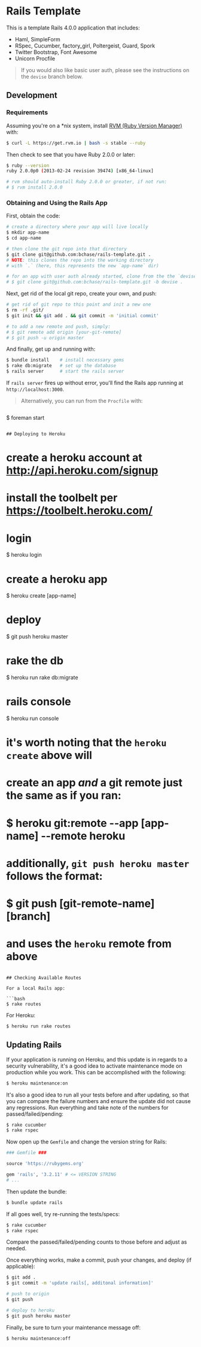# Rails Template

This is a template Rails 4.0.0 application that includes:

* Haml, SimpleForm
* RSpec, Cucumber, factory_girl, Poltergeist, Guard, Spork
* Twitter Bootstrap, Font Awesome
* Unicorn Procfile

> If you would also like basic user auth, please see the instructions on the `devise` branch below.

## Development

### Requirements

Assuming you're on a *nix system, install [RVM (Ruby Version Manager)](https://rvm.io/) with:

```bash
$ curl -L https://get.rvm.io | bash -s stable --ruby
```

Then check to see that you have Ruby 2.0.0 or later:

```bash
$ ruby --version
ruby 2.0.0p0 (2013-02-24 revision 39474) [x86_64-linux]

# rvm should auto-install Ruby 2.0.0 or greater, if not run:
# $ rvm install 2.0.0
```

### Obtaining and Using the Rails App

First, obtain the code:

```bash
# create a directory where your app will live locally
$ mkdir app-name
$ cd app-name

# then clone the git repo into that directory
$ git clone git@github.com:bchase/rails-template.git .
# NOTE: this clones the repo into the working directory 
# with `.` (here, this represents the new `app-name` dir)

# for an app with user auth already started, clone from the the `devise` branch instead
# $ git clone git@github.com:bchase/rails-template.git -b devise .
```

Next, get rid of the local git repo, create your own, and push:

```bash
# get rid of git repo to this point and init a new one
$ rm -rf .git/
$ git init && git add . && git commit -m 'initial commit'

# to add a new remote and push, simply:
# $ git remote add origin [your-git-remote]
# $ git push -u origin master
```

And finally, get up and running with:

```bash
$ bundle install    # install necessary gems
$ rake db:migrate   # set up the database
$ rails server      # start the rails server
```

If `rails server` fires up without error, you'll find the Rails app running at `http://localhost:3000`.

> Alternatively, you can run from the `Procfile` with:

> ```bash
$ foreman start
```

## Deploying to Heroku

```
# create a heroku account at http://api.heroku.com/signup

# install the toolbelt per https://toolbelt.heroku.com/

# login
$ heroku login

# create a heroku app
$ heroku create [app-name]

# deploy
$ git push heroku master

# rake the db
$ heroku run rake db:migrate

# rails console
$ heroku run console 

# it's worth noting that the `heroku create` above will
# create an app _and_ a git remote just the same as if you ran:
# $ heroku git:remote --app [app-name] --remote heroku
# additionally, `git push heroku master` follows the format:
# $ git push [git-remote-name] [branch]
# and uses the `heroku` remote from above
```

## Checking Available Routes

For a local Rails app:

```bash
$ rake routes
```

For Heroku:

```bash
$ heroku run rake routes
```

## Updating Rails

If your application is running on Heroku, and this update is in regards to a security vulnerability, it's a good idea to activate maintenance mode on production while you work. This can be accomplished with the following:

```bash
$ heroku maintenance:on
```

It's also a good idea to run all your tests before and after updating, so that you can compare the failure numbers and ensure the update did not cause any regressions. Run everything and take note of the numbers for passed/failed/pending:

```bash
$ rake cucumber
$ rake rspec
```

Now open up the `Gemfile` and change the version string for Rails:

```ruby
### Gemfile ###

source 'https://rubygems.org'

gem 'rails', '3.2.11' # <= VERSION STRING
# ...
```

Then update the bundle:

```bash
$ bundle update rails
```

If all goes well, try re-running the tests/specs:

```bash
$ rake cucumber
$ rake rspec
```

Compare the passed/failed/pending counts to those before and adjust as needed.

Once everything works, make a commit, push your changes, and deploy (if applicable):

```bash
$ git add .
$ git commit -m 'update rails[, additonal information]'

# push to origin
$ git push

# deploy to heroku
$ git push heroku master
```

Finally, be sure to turn your maintenance message off:

```bash
$ heroku maintenance:off
```
